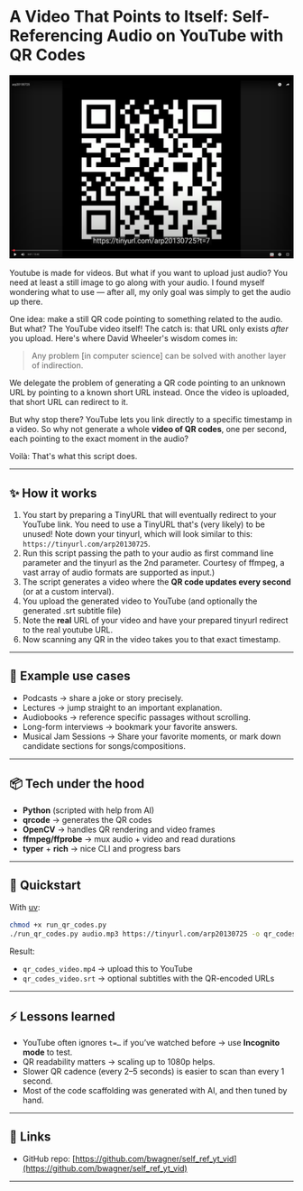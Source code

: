 # A Video That Points to Itself: Self-Referencing Audio on YouTube with QR Codes

[![QR video demo](assets/screenshot.png)](https://www.youtube.com/watch?v=deqMGh-Hu2w)


Youtube is made for videos. But what if you want to upload just audio? You need
at least a still image to go along with your audio.
I found myself wondering what to use — after all, my only goal was simply to
get the audio up there.

One idea: make a still QR code pointing to something related to the audio. But
what? The YouTube video itself! The catch is: that URL only exists *after* you
upload. Here's where David Wheeler's wisdom comes in:

> Any problem [in computer science] can be solved with another layer of indirection.

We delegate the problem of generating a QR code pointing to an unknown URL by
pointing to a known short URL instead. Once the video is uploaded, that short
URL can redirect to it.

But why stop there? YouTube lets you link directly to a specific timestamp in a
video. So why not generate a whole **video of QR codes**, one per second, each
pointing to the exact moment in the audio?

Voilà: That's what this script does.

---

## ✨ How it works

1. You start by preparing a TinyURL that will eventually redirect to your YouTube link.
   You need to use a TinyURL that's (very likely) to be unused! Note down your
   tinyurl, which will look similar to this: `https://tinyurl.com/arp20130725`.
2. Run this script passing the path to your audio as first command line parameter and
   the tinyurl as the 2nd parameter. Courtesy of ffmpeg, a vast array of audio formats
   are supported as input.)
3. The script generates a video where the **QR code updates every second** (or at a custom interval).
4. You upload the generated video to YouTube (and optionally the generated .srt subtitle file)
5. Note the **real** URL of your video and have your prepared tinyurl redirect to the
   real youtube URL.
6. Now scanning any QR in the video takes you to that exact timestamp.

---

## 🧩 Example use cases

- Podcasts → share a joke or story precisely.
- Lectures → jump straight to an important explanation.
- Audiobooks → reference specific passages without scrolling.
- Long-form interviews → bookmark your favorite answers.
- Musical Jam Sessions → Share your favorite moments, or mark down candidate sections for songs/compositions.

---

## 📦 Tech under the hood

- **Python** (scripted with help from AI)
- **qrcode** → generates the QR codes
- **OpenCV** → handles QR rendering and video frames
- **ffmpeg/ffprobe** → mux audio + video and read durations
- **typer** + **rich** → nice CLI and progress bars

---

## 🚀 Quickstart

With [uv](https://github.com/astral-sh/uv):

```bash
chmod +x run_qr_codes.py
./run_qr_codes.py audio.mp3 https://tinyurl.com/arp20130725 -o qr_codes_video.mp4 -d 1
```

Result:  
- `qr_codes_video.mp4` → upload this to YouTube  
- `qr_codes_video.srt` → optional subtitles with the QR-encoded URLs

---

## ⚡ Lessons learned

- YouTube often ignores `t=…` if you’ve watched before → use **Incognito mode** to test.  
- QR readability matters → scaling up to 1080p helps.  
- Slower QR cadence (every 2–5 seconds) is easier to scan than every 1 second.  
- Most of the code scaffolding was generated with AI, and then tuned by hand.

---

## 🔗 Links

- GitHub repo: [https://github.com/bwagner/self_ref_yt_vid](https://github.com/bwagner/self_ref_yt_vid)

---

